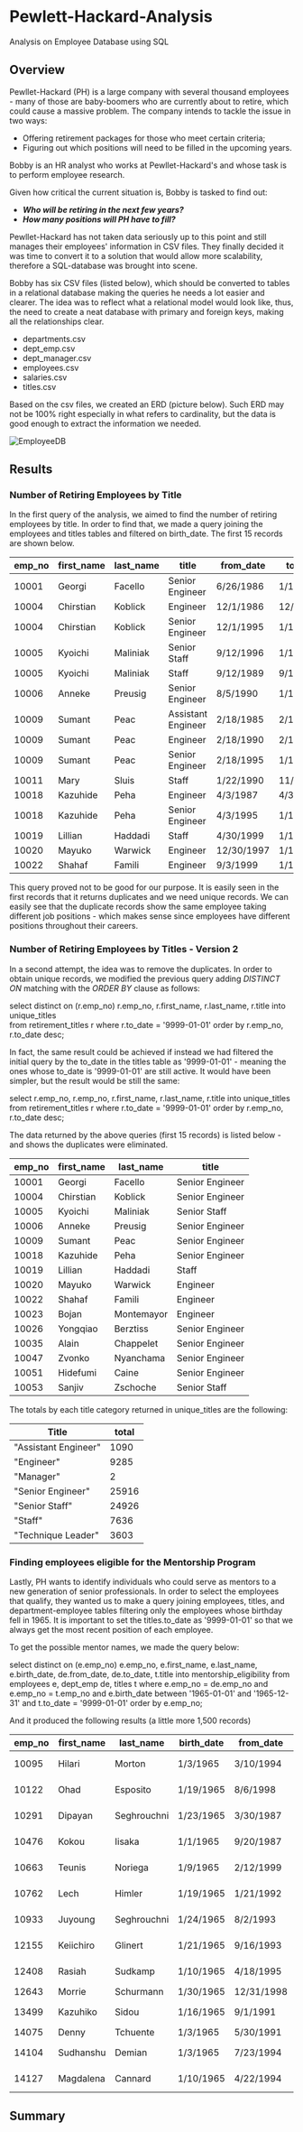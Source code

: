 # Pewlett-Hackard-Analysis
Analysis on Employee Database using SQL

## Overview

Pewllet-Hackard (PH) is a large company with several thousand employees - many of those are baby-boomers who are currently about to retire, which could cause a massive problem. The company intends to tackle the issue in two ways:
- Offering retirement packages for those who meet certain criteria;
- Figuring out which positions will need to be filled in the upcoming years.

Bobby is an HR analyst who works at Pewllet-Hackard's and whose task is to perform employee research. 

Given how critical the current situation is, Bobby is tasked to find out:
- ***Who will be retiring in the next few years?***
- ***How many positions will PH have to fill?***

Pewllet-Hackard has not taken data seriously up to this point and still manages their employees' information in CSV files. They finally decided it was time to convert it to a solution that would allow more scalability, therefore a SQL-database was brought into scene.

Bobby has six CSV files (listed below), which should be converted to tables in a relational database making the queries he needs a lot easier and clearer. The idea was to reflect what a relational model would look like, thus, the need to create a neat database with primary and foreign keys, making all the relationships clear.
- departments.csv
- dept_emp.csv
- dept_manager.csv
- employees.csv
- salaries.csv
- titles.csv

Based on the csv files, we created an ERD (picture below). Such ERD may not be 100% right especially in what refers to cardinality, but the data is good enough to extract the information we needed.

![EmployeeDB](resources/EmployeeDB.png)

## Results
### Number of Retiring Employees by Title
In the first query of the analysis, we aimed to find the number of retiring employees by title. In order to find that, we made a query joining the employees and titles tables and filtered on birth_date. The first 15 records are shown below.

| emp_no | first_name | last_name | title              | from_date  | to_date   |
|--------|------------|-----------|--------------------|------------|-----------|
| 10001  | Georgi     | Facello   | Senior Engineer    | 6/26/1986  | 1/1/9999  |
| 10004  | Chirstian  | Koblick   | Engineer           | 12/1/1986  | 12/1/1995 |
| 10004  | Chirstian  | Koblick   | Senior Engineer    | 12/1/1995  | 1/1/9999  |
| 10005  | Kyoichi    | Maliniak  | Senior Staff       | 9/12/1996  | 1/1/9999  |
| 10005  | Kyoichi    | Maliniak  | Staff              | 9/12/1989  | 9/12/1996 |
| 10006  | Anneke     | Preusig   | Senior Engineer    | 8/5/1990   | 1/1/9999  |
| 10009  | Sumant     | Peac      | Assistant Engineer | 2/18/1985  | 2/18/1990 |
| 10009  | Sumant     | Peac      | Engineer           | 2/18/1990  | 2/18/1995 |
| 10009  | Sumant     | Peac      | Senior Engineer    | 2/18/1995  | 1/1/9999  |
| 10011  | Mary       | Sluis     | Staff              | 1/22/1990  | 11/9/1996 |
| 10018  | Kazuhide   | Peha      | Engineer           | 4/3/1987   | 4/3/1995  |
| 10018  | Kazuhide   | Peha      | Senior Engineer    | 4/3/1995   | 1/1/9999  |
| 10019  | Lillian    | Haddadi   | Staff              | 4/30/1999  | 1/1/9999  |
| 10020  | Mayuko     | Warwick   | Engineer           | 12/30/1997 | 1/1/9999  |
| 10022  | Shahaf     | Famili    | Engineer           | 9/3/1999   | 1/1/9999  |

This query proved not to be good for our purpose. It is easily seen in the first records that it returns duplicates and we need unique records. We can easily see that the duplicate records show the same employee taking different job positions - which makes sense since employees have different positions throughout their careers.

### Number of Retiring Employees by Titles - Version 2
In a second attempt, the idea was to remove the duplicates. In order to obtain unique records, we modified the previous query adding *DISTINCT ON* matching with the *ORDER BY* clause as follows:

select distinct on (r.emp_no)
		r.emp_no, r.first_name, r.last_name, r.title
into unique_titles	
from retirement_titles r
where r.to_date = '9999-01-01'
order by r.emp_no, r.to_date desc;

In fact, the same result could be achieved if instead we had filtered the initial query by the to_date in the titles table as '9999-01-01' - meaning the ones whose to_date is '9999-01-01' are still active. It would have been simpler, but the result would be still the same: 

select r.emp_no, r.emp_no, r.first_name, r.last_name, r.title
into unique_titles	
from retirement_titles r
where r.to_date = '9999-01-01'
order by r.emp_no, r.to_date desc;

The data returned by the above queries (first 15 records) is listed below - and shows the duplicates were eliminated.

| emp_no | first_name | last_name  | title           |
|--------|------------|------------|-----------------|
| 10001  | Georgi     | Facello    | Senior Engineer |
| 10004  | Chirstian  | Koblick    | Senior Engineer |
| 10005  | Kyoichi    | Maliniak   | Senior Staff    |
| 10006  | Anneke     | Preusig    | Senior Engineer |
| 10009  | Sumant     | Peac       | Senior Engineer |
| 10018  | Kazuhide   | Peha       | Senior Engineer |
| 10019  | Lillian    | Haddadi    | Staff           |
| 10020  | Mayuko     | Warwick    | Engineer        |
| 10022  | Shahaf     | Famili     | Engineer        |
| 10023  | Bojan      | Montemayor | Engineer        |
| 10026  | Yongqiao   | Berztiss   | Senior Engineer |
| 10035  | Alain      | Chappelet  | Senior Engineer |
| 10047  | Zvonko     | Nyanchama  | Senior Engineer |
| 10051  | Hidefumi   | Caine      | Senior Engineer |
| 10053  | Sanjiv     | Zschoche   | Senior Staff    |

The totals by each title category returned in unique_titles are the following:

| Title                | total |
|----------------------|-------|
| "Assistant Engineer" | 1090  |
| "Engineer"           | 9285  |
| "Manager"            | 2     |
| "Senior Engineer"    | 25916 |
| "Senior Staff"       | 24926 |
| "Staff"              | 7636  |
| "Technique Leader"   | 3603  |

### Finding employees eligible for the Mentorship Program
Lastly, PH wants to identify individuals who could serve as mentors to a new generation of senior professionals. In order to select the employees that qualify, they wanted us to make a query joining employees, titles, and department-employee tables filtering only the employees whose birthday fell in 1965. It is important to set the titles.to_date as '9999-01-01' so that we always get the most recent position of each employee.

To get the possible mentor names, we made the query below:

select 	distinct on (e.emp_no)
		e.emp_no, e.first_name, e.last_name, e.birth_date,
		de.from_date, de.to_date,
		t.title
into mentorship_eligibility
from employees e, dept_emp de, titles t
where e.emp_no = de.emp_no
and e.emp_no = t.emp_no
and e.birth_date between '1965-01-01' and '1965-12-31'
and t.to_date = '9999-01-01'
order by e.emp_no;

And it produced the following results (a little more 1,500 records)

| emp_no | first_name | last_name   | birth_date | from_date  | to_date  | title            |
|--------|------------|-------------|------------|------------|----------|------------------|
| 10095  | Hilari     | Morton      | 1/3/1965   | 3/10/1994  | 1/1/9999 | Senior Staff     |
| 10122  | Ohad       | Esposito    | 1/19/1965  | 8/6/1998   | 1/1/9999 | Technique Leader |
| 10291  | Dipayan    | Seghrouchni | 1/23/1965  | 3/30/1987  | 1/1/9999 | Senior Staff     |
| 10476  | Kokou      | Iisaka      | 1/1/1965   | 9/20/1987  | 1/1/9999 | Senior Staff     |
| 10663  | Teunis     | Noriega     | 1/9/1965   | 2/12/1999  | 1/1/9999 | Technique Leader |
| 10762  | Lech       | Himler      | 1/19/1965  | 1/21/1992  | 1/1/9999 | Senior Staff     |
| 10933  | Juyoung    | Seghrouchni | 1/24/1965  | 8/2/1993   | 1/1/9999 | Senior Engineer  |
| 12155  | Keiichiro  | Glinert     | 1/21/1965  | 9/16/1993  | 1/1/9999 | Senior Engineer  |
| 12408  | Rasiah     | Sudkamp     | 1/10/1965  | 4/18/1995  | 1/1/9999 | Senior Engineer  |
| 12643  | Morrie     | Schurmann   | 1/30/1965  | 12/31/1998 | 1/1/9999 | Staff            |
| 13499  | Kazuhiko   | Sidou       | 1/16/1965  | 9/1/1991   | 1/1/9999 | Technique Leader |
| 14075  | Denny      | Tchuente    | 1/3/1965   | 5/30/1991  | 1/1/9999 | Engineer         |
| 14104  | Sudhanshu  | Demian      | 1/3/1965   | 7/23/1994  | 1/1/9999 | Senior Staff     |
| 14127  | Magdalena  | Cannard     | 1/10/1965  | 4/22/1994  | 1/1/9999 | Senior Engineer  |

## Summary

